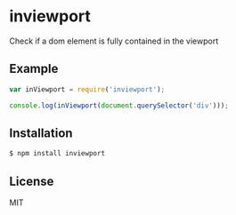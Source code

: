 
# inviewport

  Check if a dom element is fully contained in the viewport

## Example

```js
var inViewport = require('inviewport');

console.log(inViewport(document.querySelector('div')));
```

## Installation

```bash
$ npm install inviewport
```

## License

  MIT

